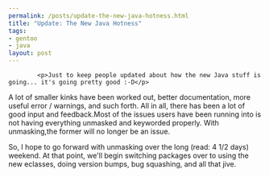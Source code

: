 ```yaml
--- 
permalink: /posts/update-the-new-java-hotness.html
title: "Update: The New Java Hotness"
tags: 
- gentoo
- java
layout: post
---
```


			<p>Just to keep people updated about how the new Java stuff is going... it's going pretty good :-D</p>

<p>A lot of smaller kinks have been worked out, better documentation, more useful error / warnings, and such forth. All in all, there has been a lot of good input and feedback.Most of the issues users have been running into is not having everything unmasked and keyworded properly. With  unmasking,the former will no longer be an issue.</p>

<p>So, I hope to go forward with unmasking over the long (read: 4 1/2 days) weekend. At that point, we'll begin switching packages over to using the new eclasses, doing version bumps, bug squashing, and all that jive.</p>					